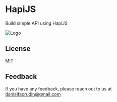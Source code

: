 
# HapiJS

Build simple API using HapiJS


![Logo](https://raw.githubusercontent.com/hapijs/assets/master/images/hapi.png)


## License

[MIT](https://choosealicense.com/licenses/mit/)


## Feedback

If you have any feedback, please reach out to us at danialfacrudin@gmail.com

